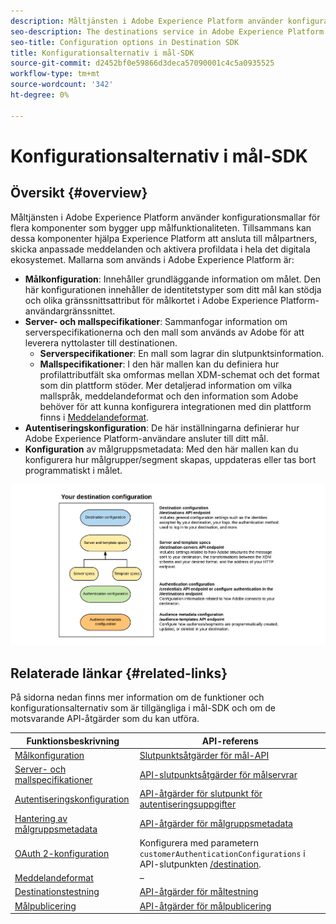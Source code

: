 ```yaml
---
description: Måltjänsten i Adobe Experience Platform använder konfigurationsmallar för flera komponenter som bygger upp målfunktionaliteten. Tillsammans kan dessa komponenter hjälpa Experience Platform att ansluta till målpartners, skicka anpassade meddelanden och aktivera profildata i hela det digitala ekosystemet.
seo-description: The destinations service in Adobe Experience Platform uses configuration templates for several components that build up the destinations functionality. Combined, these components allow Experience Platform to connect to destination partners, send custom messages, and activate profile data across the digital ecosystem.
seo-title: Configuration options in Destination SDK
title: Konfigurationsalternativ i mål-SDK
source-git-commit: d2452bf0e59866d3deca57090001c4c5a0935525
workflow-type: tm+mt
source-wordcount: '342'
ht-degree: 0%

---
```


# Konfigurationsalternativ i mål-SDK

## Översikt {#overview}

Måltjänsten i Adobe Experience Platform använder konfigurationsmallar för flera komponenter som bygger upp målfunktionaliteten. Tillsammans kan dessa komponenter hjälpa Experience Platform att ansluta till målpartners, skicka anpassade meddelanden och aktivera profildata i hela det digitala ekosystemet. Mallarna som används i Adobe Experience Platform är:

* **Målkonfiguration**: Innehåller grundläggande information om målet. Den här konfigurationen innehåller de identitetstyper som ditt mål kan stödja och olika gränssnittsattribut för målkortet i Adobe Experience Platform-användargränssnittet.
* **Server- och mallspecifikationer**: Sammanfogar information om serverspecifikationerna och den mall som används av Adobe för att leverera nyttolaster till destinationen.
   * **Serverspecifikationer**: En mall som lagrar din slutpunktsinformation.
   * **Mallspecifikationer**: I den här mallen kan du definiera hur profilattributfält ska omformas mellan XDM-schemat och det format som din plattform stöder. Mer detaljerad information om vilka mallspråk, meddelandeformat och den information som Adobe behöver för att kunna konfigurera integrationen med din plattform finns i [Meddelandeformat](./message-format.md).
* **Autentiseringskonfiguration**: De här inställningarna definierar hur Adobe Experience Platform-användare ansluter till ditt mål.
* **Konfiguration** av målgruppsmetadata: Med den här mallen kan du konfigurera hur målgrupper/segment skapas, uppdateras eller tas bort programmatiskt i målet.

![SDK-mallar och konfigurationer för mål](./assets/self-service-configuration.png)

## Relaterade länkar {#related-links}

På sidorna nedan finns mer information om de funktioner och konfigurationsalternativ som är tillgängliga i mål-SDK och om de motsvarande API-åtgärder som du kan utföra.

| Funktionsbeskrivning | API-referens |
|--- |--- |
| [Målkonfiguration](./destination-configuration.md) | [Slutpunktsåtgärder för mål-API](./destination-configuration-api.md) |
| [Server- och mallspecifikationer](./server-and-template-configuration.md) | [API-slutpunktsåtgärder för målservrar](./destination-server-api.md) |
| [Autentiseringskonfiguration](./credentials-configuration.md) | [API-åtgärder för slutpunkt för autentiseringsuppgifter](./credentials-configuration-api.md) |
| [Hantering av målgruppsmetadata](./audience-metadata-management.md) | [API-åtgärder för målgruppsmetadata](./audience-metadata-api.md) |
| [OAuth 2-konfiguration](./oauth2-authentication.md) | Konfigurera med parametern `customerAuthenticationConfigurations` i API-slutpunkten [/destination](./destination-configuration-api.md). |
| [Meddelandeformat](./message-format.md) | – |
| [Destinationstestning](./test-destination.md) | [API-åtgärder för måltestning](./destination-testing-api.md) |
| [Målpublicering](./configure-destination-instructions.md#publish-destination) | [API-åtgärder för målpublicering](./destination-publish-api.md) |

